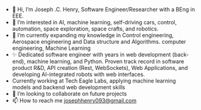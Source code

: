 - 👋 Hi, I’m Joseph .C. Henry, Software Engineer/Researcher with a BEng in EEE.
- 👀 I’m interested in AI, machine learning, self-driving cars, control, automation, space exploration, space crafts, and robotics.
- 🌱 I’m currently expanding my knowledge in Control engineering, Aerospace engineering and Data structure and Algorithms. computer engineering, Machine Learning
- ✨ Dedicated software engineer with years in web development (back-end), machine learning, and Python. Proven track record in software product R&D, API creation (Rest, WebSockets), Web Applications, and developing AI-integrated robots with web interfaces.
- Currently working at Tech Eagle Labs, applying machine learning models and backend web development skills
- 💞️ I’m looking to collaborate on future projects
- 📫 How to reach me josephhenry093@gmail.com



<!---
Jose-henry/Jose-henry is a ✨ special ✨ repository because its `README.md` (this file) appears on your GitHub profile.
You can click the Preview link to take a look at your changes.
--->
